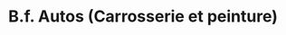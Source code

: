 ---
title: "B.f. Autos (Carrosserie et peinture)"
url: /grenoble/b-f-autos-carrosserie-et-peinture/
shop: Autowerkstatt
---